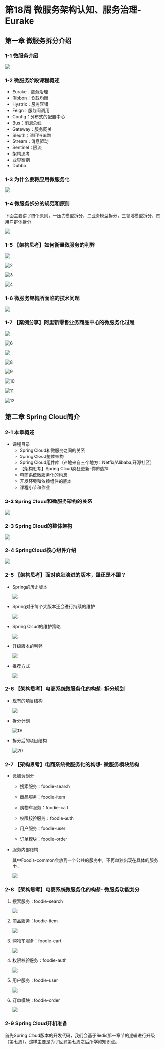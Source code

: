 # 第18周 微服务架构认知、服务治理-Eurake

## 第一章 微服务拆分介绍

### 1-1 微服务介绍

![](../../../笔记图片/20/4/4-1/1-1.jpg)





### 1-2 微服务阶段课程概述

* Eurake：服务治理
* Ribbon：负载均衡
* Hystrix：服务容错
* Feign：服务间调用
* Config：分布式的配置中心
* Bus：消息总线
* Gateway：服务网关
* Sleuth：调用链追踪
* Stream：消息驱动
* Sentinel：限流
* 架构思考
* 业界案例
* Dubbo

### 1-3 为什么要将应用微服务化

![](../../../笔记图片/20/4/4-1/1-4.jpg)

### 1-4 微服务拆分的规范和原则

下面主要讲了四个原则，一压力模型拆分，二业务模型拆分，三领域模型拆分，四用户群体拆分

![](../../../笔记图片/20/4/4-1/1-5.jpg)



### 1-5 【架构思考】如何衡量微服务的利弊

![](../../../笔记图片/20/4/4-1/1.jpg)

![2](../../../笔记图片/20/4/4-1/2.jpg)

![3](../../../笔记图片/20/4/4-1/3.jpg)

![4](../../../笔记图片/20/4/4-1/4.jpg)

### 1-6 微服务架构所面临的技术问题

![](../../../笔记图片/20/4/4-1/1-7.jpg)

### 1-7 【案例分享】阿里新零售业务商品中心的微服务化过程

![](../../../笔记图片/20/4/4-1/5.jpg)

![6](../../../笔记图片/20/4/4-1/6.jpg)

![](../../../笔记图片/20/4/4-1/7.jpg)

![8](../../../笔记图片/20/4/4-1/8.jpg)

![9](../../../笔记图片/20/4/4-1/9.jpg)

![10](../../../笔记图片/20/4/4-1/10.jpg)

![11](../../../笔记图片/20/4/4-1/11.jpg)

![12](../../../笔记图片/20/4/4-1/12.jpg)

## 第二章 Spring Cloud简介

### 2-1 本章概述

* 课程目录
  * Spring Cloud和微服务之间的关系
  * Spring Cloud整体架构
  * Spring Cloud组件库（产地来自三个地方：Netfix/Alibaba/开源社区）
  * 【架构思考】Spring Cloud疯狂更新-你的选择
  * 电商系统微服务化的构想
  * 开发环境和依赖组件的版本
  * 课程小节和作业

### 2-2 Spring Cloud和微服务架构的关系

![](../../../笔记图片/20/4/4-1/2-2.jpg)

### 2-3 Spring Cloud的整体架构

![](../../../笔记图片/20/4/4-1/2-3.jpg)

### 2-4 SpringCloud核心组件介绍

![](../../../笔记图片/20/4/4-1/2-4.jpg)

### 2-5 【架构思考】面对疯狂演进的版本，跟还是不跟？

* Spring的历史版本

  ![](../../../笔记图片/20/4/4-1/13.jpg)

* Spring对于每个大版本还会进行持续的维护

  ![](../../../笔记图片/20/4/4-1/14.jpg)

* Spring Cloud的维护策略

  ![](../../../笔记图片/20/4/4-1/15.jpg)

* 升级版本的利弊

  ![](../../../笔记图片/20/4/4-1/16.jpg)

* 推荐方式

  ![](../../../笔记图片/20/4/4-1/17.jpg)

### 2-6 【架构思考】电商系统微服务化的构想- 拆分规划

* 现有的项目结构

  ![](../../../笔记图片/20/4/4-1/18.jpg)

* 拆分计划

  ![19](../../../笔记图片/20/4/4-1/19.jpg)

* 拆分后的项目结构

  ![20](../../../笔记图片/20/4/4-1/20.jpg)

### 2-7 【架构思考】电商系统微服务化的构想- 微服务模块结构

* 微服务划分

  * 搜索服务：foodie-search

  * 商品服务：foodie-item

  * 购物车服务：foodie-cart

  * 权限校验服务：foodie-auth
  * 用户服务：foodie-user

  * 订单模块：foodie-order

* 服务内部结构

  其中Foodie-common会放到一个公共的服务中，不再单独出现在具体的服务中。

  ![](../../../笔记图片/20/4/4-1/21.jpg)

### 2-8 【架构思考】电商系统微服务化的构想- 微服务功能划分

1. 搜索服务：foodie-search

   ![](../../../笔记图片/20/4/4-1/24.jpg)

2. 商品服务：foodie-item

   ![](../../../笔记图片/20/4/4-1/25.jpg)

3. 购物车服务：foodie-cart

   ![](../../../笔记图片/20/4/4-1/26.jpg)

4. 权限校验服务：foodie-auth

   ![](../../../笔记图片/20/4/4-1/22.jpg)

5. 用户服务：foodie-user

   ![](../../../笔记图片/20/4/4-1/27.jpg)

6. 订单模块：foodie-order

   ![](../../../笔记图片/20/4/4-1/23.jpg)

### 2-9 Spring Cloud开机准备

首先Spring Cloud版本的开发代码，我们会基于Redis那一章节的逻辑进行升级（第七周）。这样主要是为了回顾第七周之后所学的知识点。
